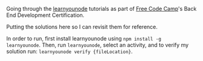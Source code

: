 Going through the [learnyounode](https://github.com/workshopper/learnyounode) tutorials as part of [Free Code Camp](https://www.freecodecamp.com/challenges/start-a-nodejs-server)'s Back End Development Certification.

Putting the solutions here so I can revisit them for reference.

In order to run, first install learnyounode using `npm install -g learnyounode`. Then, run `learnyounode`, select an activity, and to verify my solution run: `learnyounode verify {fileLocation}`.
